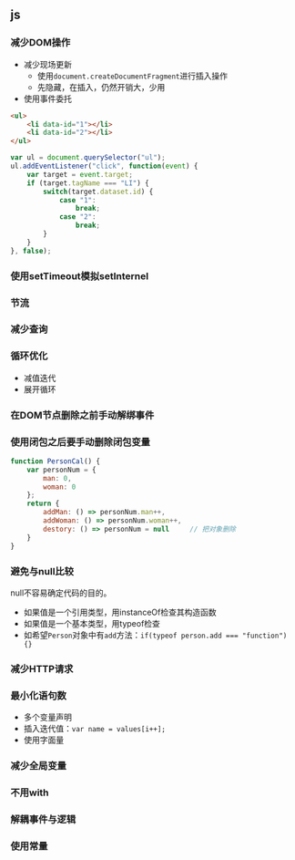 ## js

### 减少DOM操作

- 减少现场更新
  - 使用`document.createDocumentFragment`进行插入操作
  - 先隐藏，在插入，仍然开销大，少用
- 使用事件委托

```html
<ul>
    <li data-id="1"></li>
    <li data-id="2"></li>
</ul>
```

```javascript
var ul = document.querySelector("ul");
ul.addEventListener("click", function(event) {
    var target = event.target;
    if (target.tagName === "LI") {
        switch(target.dataset.id) {
            case "1":
                break;
            case "2":
                break;
        }
    }
}, false);
```

### 使用setTimeout模拟setInternel



### 节流



### 减少查询



### 循环优化

- 减值迭代
- 展开循环

### 在DOM节点删除之前手动解绑事件



### 使用闭包之后要手动删除闭包变量

```javascript
function PersonCal() {
    var personNum = {
        man: 0,
        woman: 0
    };
    return {
        addMan: () => personNum.man++,
        addWoman: () => personNum.woman++,
        destory: () => personNum = null     // 把对象删除
    }
}
```

### 避免与null比较

null不容易确定代码的目的。

- 如果值是一个引用类型，用instanceOf检查其构造函数
- 如果值是一个基本类型，用typeof检查
- 如希望`Person`对象中有`add`方法：`if(typeof person.add === "function") {}`

### 减少HTTP请求



### 最小化语句数

- 多个变量声明
- 插入迭代值：`var name = values[i++];`
- 使用字面量

### 减少全局变量

### 不用with

### 解耦事件与逻辑

### 使用常量